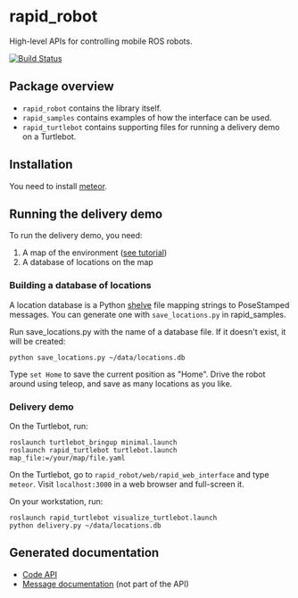 # rapid_robot
High-level APIs for controlling mobile ROS robots.

[![Build Status](https://travis-ci.org/jstnhuang/rapid_robot.svg?branch=master)](https://travis-ci.org/jstnhuang/rapid_robot)

## Package overview
- `rapid_robot` contains the library itself.
- `rapid_samples` contains examples of how the interface can be used.
- `rapid_turtlebot` contains supporting files for running a delivery demo on a Turtlebot.

## Installation
You need to install [meteor](https://www.meteor.com/).

## Running the delivery demo
To run the delivery demo, you need:

1. A map of the environment ([see tutorial](http://wiki.ros.org/turtlebot_navigation/Tutorials/Build%20a%20map%20with%20SLAM))
2. A database of locations on the map

### Building a database of locations
A location database is a Python [shelve](https://docs.python.org/2/library/shelve.html) file mapping strings to PoseStamped messages. You can generate one with `save_locations.py` in rapid_samples.

Run save_locations.py with the name of a database file. If it doesn't exist, it will be created:
```
python save_locations.py ~/data/locations.db
```

Type `set Home` to save the current position as "Home". Drive the robot around using teleop, and save as many locations as you like.

### Delivery demo
On the Turtlebot, run:
```
roslaunch turtlebot_bringup minimal.launch
roslaunch rapid_turtlebot turtlebot.launch map_file:=/your/map/file.yaml
```

On the Turtlebot, go to `rapid_robot/web/rapid_web_interface` and type `meteor`. Visit `localhost:3000` in a web browser and full-screen it.

On your workstation, run:
```
roslaunch rapid_turtlebot visualize_turtlebot.launch
python delivery.py ~/data/locations.db
```

## Generated documentation
- [Code API](http://jstnhuang.github.io/rapid_robot/namespaces.html)
- [Message documentation](http://jstnhuang.github.io/rapid_robot/index-msg.html) (not part of the API)

